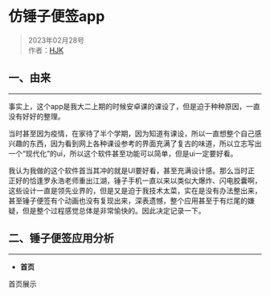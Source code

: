 # 仿锤子便签app

> 2023年02月28号    
> 作者：[HJK](../../README.md)

## 一、由来

---
事实上，这个app是我大二上期的时候安卓课的课设了，但是迫于种种原因，一直没有好好的整理。

当时甚至因为疫情，在家待了半个学期，因为知道有课设，所以一直想整个自己感兴趣的东西，因为看到网上各种课设参考的界面充满了复古的味道，所以立志写出一个“现代化”的ui，所以这个软件甚至功能可以简单，但是ui一定要好看。

我认为我做的这个软件首当其冲的就是UI要好看，甚至充满设计感。那么当时正正好的恰逢罗永浩老师重出江湖，锤子手机一直以来以类似大爆炸、闪电胶囊啊，这些设计一直是领先业界的，但是又是迫于我技术太菜，实在是没有办法整出来，甚至锤子便签有个动画也没有复现出来，深表遗憾，整个应用甚至于有烂尾的嫌疑，但是整个过程感觉总体是非常愉快的。因此决定记录一下。

## 二、锤子便签应用分析
---
+ **首页**

首页展示






